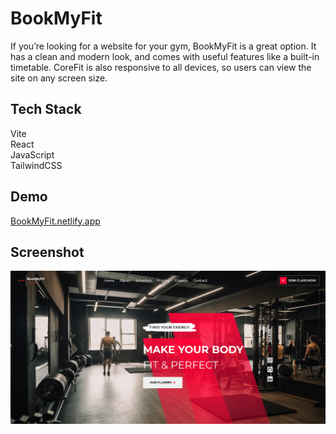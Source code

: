 # BookMyFit

If you’re looking for a website for your gym, BookMyFit is a great option. It has a clean and modern look, and comes with useful features like a built-in timetable. CoreFit is also responsive to all devices, so users can view the site on any screen size.

## Tech Stack

Vite<br/>
React<br/>
JavaScript<br/>
TailwindCSS<br/>

## Demo

<a href='https://app.netlify.com/sites/courageous-meerkat-57b6d0/deploys'>BookMyFit.netlify.app</a>

## Screenshot

<img align="center" alt="readme_image" src="assets/ui.png" />



